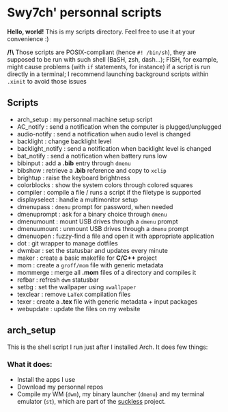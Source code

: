 # Swy7ch' personnal scripts

**Hello, world!** This is my scripts directory. Feel free to use it at your convenience :)

**/!\\** Those scripts are POSIX-compliant (hence `#! /bin/sh`), they are supposed to be run with such shell (BaSH, zsh, dash...); FISH, for example, might cause problems (with `if` statements, for instance) if a script is run directly in a terminal; I recommend launching background scripts within `.xinit` to avoid those issues

## Scripts

- arch_setup : my personnal machine setup script
- AC_notify : send a notification when the computer is plugged/unplugged
- audio-notify : send a notification when audio level is changed
- backlight : change backlight level
- backlight_notify : send a notification when backlight level is changed
- bat_notify : send a notification when battery runs low
- bibinput : add a **.bib** entry through `dmenu`
- bibshow : retrieve a **.bib** reference and copy to `xclip`
- brightup : raise the keyboard brightness
- colorblocks : show the system colors through colored squares
- compiler : compile a file / runs a script if the filetype is supported
- displayselect : handle a multimonitor setup
- dmenupass : `dmenu` prompt for password, when needed
- dmenuprompt : ask for a binary choice through `dmenu`
- dmenumount : mount USB drives through a `dmenu` prompt
- dmenuumount : unmount USB drives through a `dmenu` prompt
- dmenuopen : fuzzy-find a file and open it with appropriate application
- dot : git wrapper to manage dotfiles
- dwmbar : set the statusbar and updates every minute
- maker : create a basic makefile for **C/C++** project
- mom : create a `groff/mom` file with generic metadata
- mommerge : merge all **.mom** files of a directory and compiles it
- refbar : refresh `dwm` statusbar
- setbg : set the wallpaper using `xwallpaper`
- texclear : remove `LaTeX` compilation files
- texer : create a **.tex** file with generic metadata + input packages
- webupdate : update the files on my website

## arch_setup

This is the shell script I run just after I installed Arch. It does few things:

### What it does:

* Install the apps I use
* Download my personnal repos
* Compile my WM (`dwm`), my binary launcher (`dmenu`) and my terminal emulator (`st`), which are part of the [suckless](https://suckless.org/) project.

